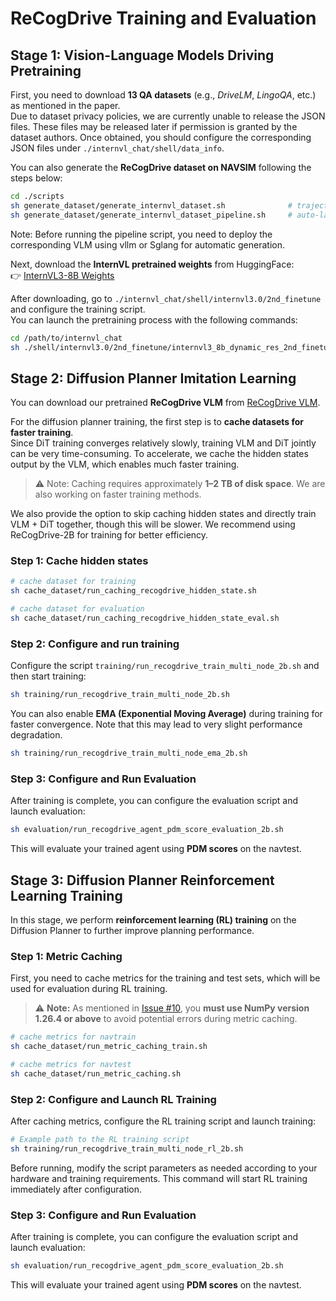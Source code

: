 # ReCogDrive Training and Evaluation

## Stage 1: Vision-Language Models Driving Pretraining

First, you need to download **13 QA datasets** (e.g., *DriveLM*, *LingoQA*, etc.) as mentioned in the paper.  
Due to dataset privacy policies, we are currently unable to release the JSON files. These files may be released later if permission is granted by the dataset authors. Once obtained, you should configure the corresponding JSON files under `./internvl_chat/shell/data_info`.

You can also generate the **ReCogDrive dataset on NAVSIM** following the steps below:

```bash
cd ./scripts
sh generate_dataset/generate_internvl_dataset.sh              # trajectory dataset
sh generate_dataset/generate_internvl_dataset_pipeline.sh     # auto-labeled dataset with pipeline
```
Note: Before running the pipeline script, you need to deploy the corresponding VLM using vllm or Sglang for automatic generation.

Next, download the **InternVL pretrained weights** from HuggingFace:  
👉 [InternVL3-8B Weights](https://huggingface.co/OpenGVLab/InternVL3-8B)

After downloading, go to `./internvl_chat/shell/internvl3.0/2nd_finetune` and configure the training script.  
You can launch the pretraining process with the following commands:

```bash
cd /path/to/internvl_chat
sh ./shell/internvl3.0/2nd_finetune/internvl3_8b_dynamic_res_2nd_finetune_recogdrive_pretrain.sh
```


## Stage 2: Diffusion Planner Imitation Learning

You can download our pretrained **ReCogDrive VLM** from [ReCogDrive VLM](https://huggingface.co/collections/owl10/recogdrive-68bafa143de172bab8de5752).  

For the diffusion planner training, the first step is to **cache datasets for faster training**.  
Since DiT training converges relatively slowly, training VLM and DiT jointly can be very time-consuming. To accelerate, we cache the hidden states output by the VLM, which enables much faster training.  
> ⚠️ Note: Caching requires approximately **1–2 TB of disk space**. We are also working on faster training methods.  

We also provide the option to skip caching hidden states and directly train VLM + DiT together, though this will be slower. We recommend using ReCogDrive-2B for training for better efficiency.

### Step 1: Cache hidden states
```bash
# cache dataset for training
sh cache_dataset/run_caching_recogdrive_hidden_state.sh

# cache dataset for evaluation
sh cache_dataset/run_caching_recogdrive_hidden_state_eval.sh

```

### Step 2: Configure and run training

Configure the script `training/run_recogdrive_train_multi_node_2b.sh` and then start training:

```bash
sh training/run_recogdrive_train_multi_node_2b.sh
```

You can also enable **EMA (Exponential Moving Average)** during training for faster convergence. Note that this may lead to very slight performance degradation.

```bash
sh training/run_recogdrive_train_multi_node_ema_2b.sh
```

### Step 3: Configure and Run Evaluation

After training is complete, you can configure the evaluation script and launch evaluation:

```bash
sh evaluation/run_recogdrive_agent_pdm_score_evaluation_2b.sh
```

This will evaluate your trained agent using **PDM scores** on the navtest.




## Stage 3: Diffusion Planner Reinforcement Learning Training

In this stage, we perform **reinforcement learning (RL) training** on the Diffusion Planner  to further improve planning performance.

### Step 1: Metric Caching

First, you need to cache metrics for the training and test sets, which will be used for evaluation during RL training.

> ⚠️ **Note:** As mentioned in [Issue #10](https://github.com/xiaomi-research/recogdrive/issues/10#issuecomment-3344730681), you **must use NumPy version 1.26.4 or above** to avoid potential errors during metric caching.

```bash
# cache metrics for navtrain
sh cache_dataset/run_metric_caching_train.sh

# cache metrics for navtest
sh cache_dataset/run_metric_caching.sh
```


### Step 2: Configure and Launch RL Training

After caching metrics, configure the RL training script and launch training:

```bash
# Example path to the RL training script
sh training/run_recogdrive_train_multi_node_rl_2b.sh
```

Before running, modify the script parameters as needed  according to your hardware and training requirements. This command will start RL training immediately after configuration.


### Step 3: Configure and Run Evaluation

After training is complete, you can configure the evaluation script and launch evaluation:

```bash
sh evaluation/run_recogdrive_agent_pdm_score_evaluation_2b.sh
```

This will evaluate your trained agent using **PDM scores** on the navtest.

